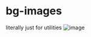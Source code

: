 # bg-images
literally just for utilities
![image](https://github.com/darealyeeto/bg-images/assets/157327107/c44cb541-ee1e-4ddb-8823-ee8f6281efc8)
